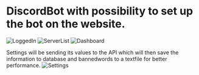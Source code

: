 # DiscordBot with possibility to set up the bot on the website. 



![LoggedIn](https://user-images.githubusercontent.com/62704491/121243604-2cfb8080-c89e-11eb-86eb-47d8712525a2.png)
![ServerList](https://user-images.githubusercontent.com/62704491/121243606-2d941700-c89e-11eb-8ec0-f5b40fff47e9.png)
![Dashboard](https://user-images.githubusercontent.com/62704491/121243609-2e2cad80-c89e-11eb-8e4d-fb59a5a6163e.png)


Settings will be sending its values to the API which will then save the information to database and bannedwords to a textfile
for better performance.
![Settings](https://user-images.githubusercontent.com/62704491/121243607-2e2cad80-c89e-11eb-952a-f09e6a13a3c4.png)
